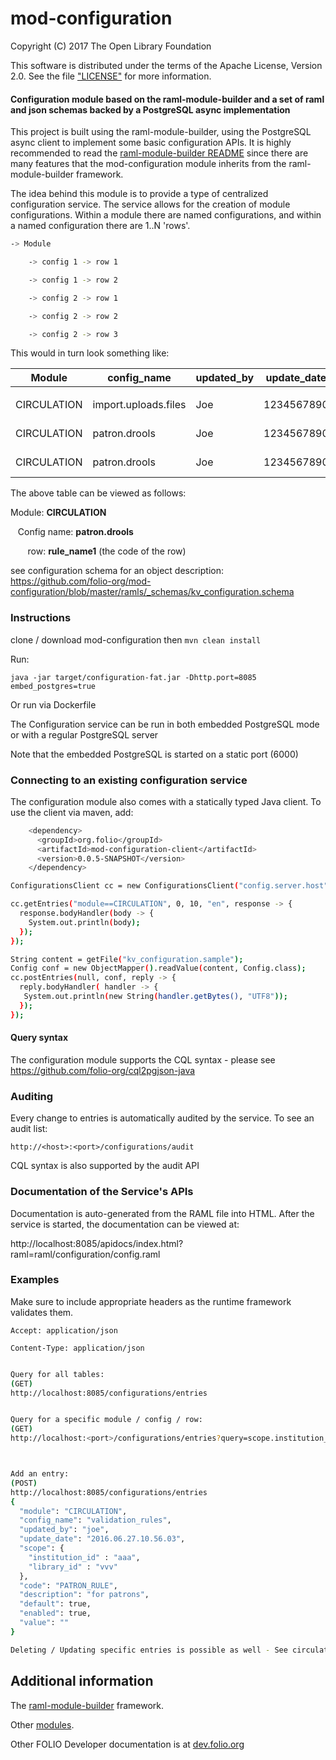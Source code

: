 # mod-configuration


Copyright (C) 2017 The Open Library Foundation

This software is distributed under the terms of the Apache License, Version 2.0. See the file ["LICENSE"](https://github.com/folio-org/mod-configuration/blob/master/LICENSE) for more information.


#### Configuration module based on the raml-module-builder and a set of raml and json schemas backed by a PostgreSQL async implementation

This project is built using the raml-module-builder, using the PostgreSQL async client to implement some basic configuration APIs. It is highly recommended to read the [raml-module-builder README](https://github.com/folio-org/raml-module-builder/blob/master/README.md) since there are many features that the mod-configuration module inherits from the raml-module-builder framework.

The idea behind this module is to provide a type of centralized configuration service. The service allows for the creation of module configurations. Within a module there are named configurations, and within a named configuration there are 1..N 'rows'.

```sh
-> Module

    -> config 1 -> row 1

    -> config 1 -> row 2

    -> config 2 -> row 1

    -> config 2 -> row 2

    -> config 2 -> row 3

```

This would in turn look something like:

Module| config_name | updated_by | update_date | scope | default | enabled | code | value | desc
------------ | -------------  | -------------  | -------------  | -------------  | -------------  | -------------  | -------------  | -------------  | -------------
 |  |
CIRCULATION| import.uploads.files | Joe | 1234567890 | 88 | false | true | path_2_file | PENDING | file to import
CIRCULATION| patron.drools | Joe | 1234567890 | 88 | false | true | rule_name1 | base64enc_drools_file| rule file
CIRCULATION| patron.drools | Joe | 1234567890 | 88 | false | true | rule_name2 | base64enc_drools_file| rule file

The above table can be viewed as follows:

Module: **CIRCULATION**

&nbsp;&nbsp;&nbsp;Config name: **patron.drools**

&nbsp;&nbsp;&nbsp;&nbsp;&nbsp;&nbsp; row: **rule_name1** (the code of the row)

see configuration schema for an object description:
https://github.com/folio-org/mod-configuration/blob/master/ramls/_schemas/kv_configuration.schema

### Instructions

clone / download mod-configuration then `mvn clean install`

Run:

`java -jar target/configuration-fat.jar -Dhttp.port=8085 embed_postgres=true`


Or run via Dockerfile

The Configuration service can be run in both embedded PostgreSQL mode or with a regular PostgreSQL server

Note that the embedded PostgreSQL is started on a static port (6000)

### Connecting to an existing configuration service

The configuration module also comes with a statically typed Java client.
To use the client via maven, add:

```sh
    <dependency>
      <groupId>org.folio</groupId>
      <artifactId>mod-configuration-client</artifactId>
      <version>0.0.5-SNAPSHOT</version>
    </dependency>
```

```sh
ConfigurationsClient cc = new ConfigurationsClient("config.server.host", port, "mytenantid");

cc.getEntries("module==CIRCULATION", 0, 10, "en", response -> {
  response.bodyHandler(body -> {
    System.out.println(body);
  });
});

String content = getFile("kv_configuration.sample");
Config conf = new ObjectMapper().readValue(content, Config.class);
cc.postEntries(null, conf, reply -> {
  reply.bodyHandler( handler -> {
   System.out.println(new String(handler.getBytes(), "UTF8"));
  });
});
```

#### Query syntax
The configuration module supports the CQL syntax - please see
https://github.com/folio-org/cql2pgjson-java

### Auditing
Every change to entries is automatically audited by the service.
To see an audit list:

`http://<host>:<port>/configurations/audit`

CQL syntax is also supported by the audit API

### Documentation of the Service's APIs

Documentation is auto-generated from the RAML file into HTML.
After the service is started, the documentation can be viewed at:

http://localhost:8085/apidocs/index.html?raml=raml/configuration/config.raml

### Examples

Make sure to include appropriate headers as the runtime framework validates them.


`Accept: application/json`

`Content-Type: application/json`


```sh

Query for all tables:
(GET)
http://localhost:8085/configurations/entries


Query for a specific module / config / row:
(GET)
http://localhost:<port>/configurations/entries?query=scope.institution_id=aaa



Add an entry:
(POST)
http://localhost:8085/configurations/entries
{
  "module": "CIRCULATION",
  "config_name": "validation_rules",
  "updated_by": "joe",
  "update_date": "2016.06.27.10.56.03",
  "scope": {
    "institution_id" : "aaa",
    "library_id" : "vvv"
  },
  "code": "PATRON_RULE",
  "description": "for patrons",
  "default": true,
  "enabled": true,
  "value": ""
}

Deleting / Updating specific entries is possible as well - See circulation.raml file.
```

## Additional information

The [raml-module-builder](https://github.com/folio-org/raml-module-builder) framework.

Other [modules](http://dev.folio.org/source-code/#server-side).

Other FOLIO Developer documentation is at [dev.folio.org](http://dev.folio.org/)

